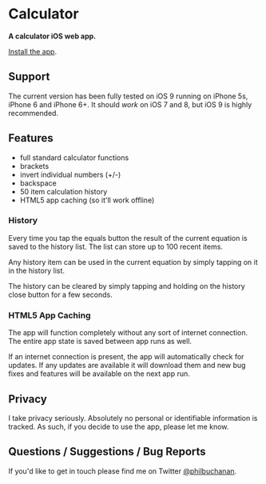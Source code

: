 # Calculator

**A calculator iOS web app.**

[Install the app](http://philbuchanan.com/calculator/).

## Support

The current version has been fully tested on iOS 9 running on iPhone 5s, iPhone 6 and iPhone 6+. It should *work* on iOS 7 and 8, but iOS 9 is highly recommended.

## Features

- full standard calculator functions
- brackets
- invert individual numbers (+/-)
- backspace
- 50 item calculation history
- HTML5 app caching (so it'll work offline)

### History

Every time you tap the equals button the result of the current equation is saved to the history list. The list can store up to 100 recent items.

Any history item can be used in the current equation by simply tapping on it in the history list.

The history can be cleared by simply tapping and holding on the history close button for a few seconds.

### HTML5 App Caching

The app will function completely without any sort of internet connection. The entire app state is saved between app runs as well.

If an internet connection is present, the app will automatically check for updates. If any updates are available it will download them and new bug fixes and features will be available on the next app run.

## Privacy

I take privacy seriously. Absolutely no personal or identifiable information is tracked. As such, if you decide to use the app, please let me know.

## Questions / Suggestions / Bug Reports

If you'd like to get in touch please find me on Twitter [@philbuchanan](https://twitter.com/philbuchanan).

